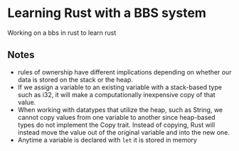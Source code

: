 # Learning Rust with a BBS system
Working on a bbs in rust to learn rust
 

## Notes
- rules of ownership have different implications depending on whether our data is stored on the stack or the heap.
- If we assign a variable to an existing variable with a stack-based type such as i32, it will make a computationally inexpensive copy of that value.
- When working with datatypes that utilize the heap, such as String, we cannot copy values from one variable to another since heap-based types do not implement the Copy trait. Instead of copying, Rust will instead move the value out of the original variable and into the new one.
- Anytime a variable is declared with `let` it is stored in memory